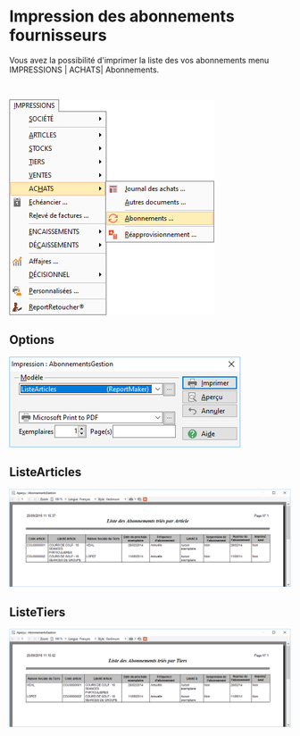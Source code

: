 # Impression des abonnements fournisseurs
Vous avez la possibilité 
 d'imprimer la liste des vos abonnements menu IMPRESSIONS 
 | ACHATS| Abonnements.


 


![](Menu_impressions.png)


## Options


![](Filtres.png)


## ListeArticles


![](ListeArticles.png)


## ListeTiers


![](ListeTiers.png)


